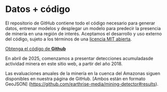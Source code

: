 # Datos + código

El repositorio de GitHub contiene todo el código necesario para generar datos, entrenar modelos y desplegar un modelo para predecir la presencia de minería en una región de interés. Aceptamos el desarrollo y uso externo del código, sujeto a los términos de una [licencia MIT abierta](https://github.com/earthrise-media/mining-detector/blob/main/LICENSE).

<a class="amw-btn" href="https://github.com/earthrise-media/mining-detector">Obtenga el código de  <b>Github</b></a>

En abril de 2025, comenzamos a presentar detecciones acumuladasde actividad minera en este sitio web, a partir del año 2018.

Las evaluaciones anuales de la minería en la cuenca del Amazonas siguen disponibles en nuestra página de GitHub. [Ambos están en formato GeoJSON] (https://github.com/earthrise-media/mining-detector#results).
